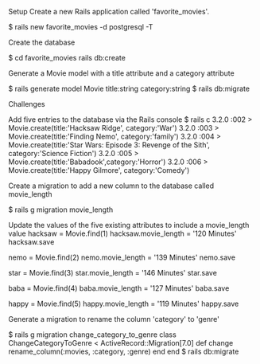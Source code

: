 Setup
Create a new Rails application called 'favorite_movies'.

$ rails new favorite_movies -d postgresql -T

Create the database

$ cd favorite_movies
rails db:create

Generate a Movie model with a title attribute and a category attribute

$ rails generate model Movie title:string category:string
$ rails db:migrate

Challenges

Add five entries to the database via the Rails console
$ rails c
3.2.0 :002 > Movie.create(title:'Hacksaw Ridge', category:'War')
3.2.0 :003 > Movie.create(title:'Finding Nemo', category:'family')
3.2.0 :004 > Movie.create(title:'Star Wars: Episode 3: Revenge of the Sith', category:'Science Fiction')
3.2.0 :005 > Movie.create(title:'Babadook',category:'Horror')
3.2.0 :006 > Movie.create(title:'Happy Gilmore', category:'Comedy')

Create a migration to add a new column to the database called movie_length

$ rails g migration movie_length

Update the values of the five existing attributes to include a movie_length value
hacksaw = Movie.find(1)
hacksaw.movie_length = '120 Minutes'
hacksaw.save

nemo = Movie.find(2)
nemo.movie_length = '139 Minutes'
nemo.save

star = Movie.find(3)
star.movie_length = '146 Minutes'
star.save

baba = Movie.find(4)
baba.movie_length = '127 Minutes'
baba.save

happy = Movie.find(5)
happy.movie_length = '119 Minutes'
happy.save

Generate a migration to rename the column 'category' to 'genre'

$ rails g migration change_category_to_genre
class ChangeCategoryToGenre < ActiveRecord::Migration[7.0]
  def change
    rename_column(:movies, :category, :genre)
  end
end
$ rails db:migrate